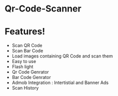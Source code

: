 # Qr-Code-Scanner 




#  Features!

  - Scan QR Code
  - Scan Bar Code
  - Load images containing QR Code and scan them
  - Easy to use
  - Flash light
  - Qr Code Genrator
  - Bar Code Genrator
  - Admob Integration : Intertistial and Banner Ads
  - Scan History 



